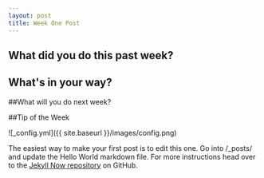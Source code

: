 ```yaml
---
layout: post
title: Week One Post
---
```



## What did you do this past week?

## What's in your way?

##What will you do next week?

##Tip of the Week

![_config.yml]({{ site.baseurl }}/images/config.png)

The easiest way to make your first post is to edit this one. Go into /_posts/ and update the Hello World markdown file. For more instructions head over to the [Jekyll Now repository](https://github.com/barryclark/jekyll-now) on GitHub.
